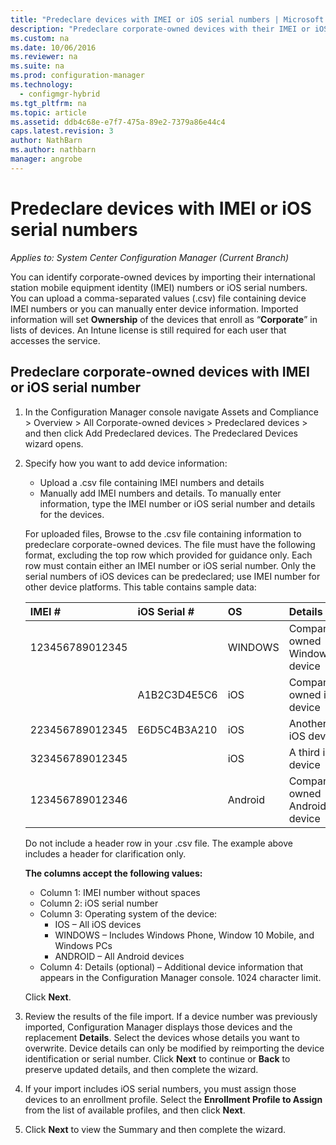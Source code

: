 ```yaml
---
title: "Predeclare devices with IMEI or iOS serial numbers | Microsoft Docs"
description: "Predeclare corporate-owned devices with their IMEI or iOS serial number."
ms.custom: na
ms.date: 10/06/2016
ms.reviewer: na
ms.suite: na
ms.prod: configuration-manager
ms.technology:
  - configmgr-hybrid
ms.tgt_pltfrm: na
ms.topic: article
ms.assetid: ddb4c68e-e7f7-475a-89e2-7379a86e44c4
caps.latest.revision: 3
author: NathBarnms.author: nathbarnmanager: angrobe
---
```

# Predeclare devices with IMEI or iOS serial numbers*Applies to: System Center Configuration Manager (Current Branch)*
You can identify corporate-owned devices by importing their international station mobile equipment identity (IMEI) numbers or iOS serial numbers. You can upload a comma-separated values (.csv) file containing device IMEI numbers or you can manually enter device information.  Imported information will set **Ownership** of the devices that enroll as “**Corporate**” in lists of devices. An Intune license is still required for each user that accesses the service.  

## Predeclare corporate-owned devices with IMEI or iOS serial number

1.	In the Configuration Manager console navigate Assets and Compliance > Overview > All Corporate-owned devices > Predeclared devices > and then click Add Predeclared devices. The Predeclared Devices wizard opens.
2.	Specify how you want to add device information:
     -	Upload a .csv file containing IMEI numbers and details
     -	Manually add IMEI numbers and details. To manually enter information, type the IMEI number or iOS serial number and details for the devices.

      For uploaded files, Browse to the .csv file containing information to predeclare corporate-owned devices. The file must have the following format, excluding the top row which provided for guidance only. Each row must contain either an IMEI number or iOS serial number. Only the serial numbers of iOS devices can be predeclared; use IMEI number for other device platforms. This table contains sample data:

      | IMEI #  | iOS Serial #  | OS | Details |
      | :------------ |:---------------|:-----|:-----|
      | 123456789012345    |   | WINDOWS | Company-owned Windows device|
      |   | A1B2C3D4E5C6 |   iOS | 	Company-owned iOS device|
      | 223456789012345 | E6D5C4B3A210 |   iOS | 	Another iOS device|
      | 323456789012345 |        |   iOS | 	A third iOS device|
      | 123456789012346 |         |   Android | 	Company-owned Android device|

    Do not include a header row in your .csv file. The example above includes a header for clarification only.

    **The columns accept the following values:**    
      -	Column 1: IMEI number without spaces
      -	Column 2: iOS serial number
      -	Column 3: Operating system of the device:
         - IOS – All iOS devices
         - WINDOWS – Includes Windows Phone, Window 10 Mobile, and Windows PCs
         - ANDROID – All Android devices
      -	Column 4: Details (optional) – Additional device information that appears in the Configuration Manager console. 1024 character limit.

    Click **Next**.

3. Review the results of the file import. If a device number was previously imported, Configuration Manager displays those devices and the replacement **Details**. Select the devices whose details you want to overwrite. Device details can only be modified by reimporting the device identification or serial number. Click **Next** to continue or **Back** to preserve updated details, and then complete the wizard.

4. If your import includes iOS serial numbers, you must assign those devices to an enrollment profile. Select the **Enrollment Profile to Assign** from the list of available profiles, and then click **Next**.

5. Click **Next** to view the Summary and then complete the wizard.
